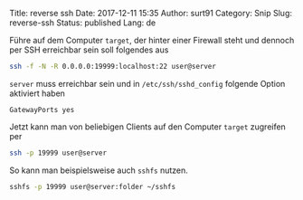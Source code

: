 Title: reverse ssh
Date: 2017-12-11 15:35
Author: surt91
Category: Snip
Slug: reverse-ssh
Status: published
Lang: de

Führe auf dem Computer `target`, der hinter einer Firewall steht und dennoch
per SSH erreichbar sein soll folgendes aus

```bash
ssh -f -N -R 0.0.0.0:19999:localhost:22 user@server
```

`server` muss erreichbar sein und in `/etc/ssh/sshd_config`
folgende Option aktiviert haben

```text
GatewayPorts yes
```

Jetzt kann man von beliebigen Clients auf den Computer `target` zugreifen per

```bash
ssh -p 19999 user@server
```

So kann man beispielsweise auch `sshfs` nutzen.

```bash
sshfs -p 19999 user@server:folder ~/sshfs
```
